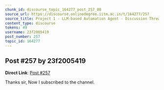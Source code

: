 ```yaml
---
chunk_id: discourse_topic_164277_post_257_00
source_url: https://discourse.onlinedegree.iitm.ac.in/t/164277/257
source_title: Project 1 - LLM-based Automation Agent - Discussion Thread [TDS Jan 2025]
content_type: discourse
tokens: 49
username: 23f2005419
post_number: 257
topic_id: 164277
---
```


## Post #257 by 23f2005419

**Direct Link**: [Post #257](https://discourse.onlinedegree.iitm.ac.in/t/164277/257)

Thanks sir, Now I subscribed to the channel.
